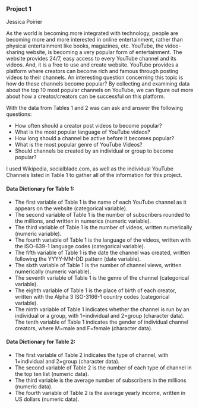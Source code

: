 ### Project 1
Jessica Poirier

  As the world is becoming more integrated with technology, people are becoming more and more interested in online entertainment, rather than physical entertainment like books, magazines, etc. YouTube, the video-sharing website, is becoming a very popular form of entertainment. The website provides 24/7, easy access to every YouTube channel and its videos. And, it is a free to use and create website. YouTube provides a platform where creators can become rich and famous through posting videos to their channels. An interesting question concerning this topic is how do these channels become popular? By collecting and examining data about the top 10 most popular channels on YouTube, we can figure out more about how a creator/creators can be successful on this platform. 
  
  With the data from Tables 1 and 2 was can ask and answer the following questions:
  - How often should a creator post videos to become popular?
  - What is the most popular language of YouTube videos?
  - How long should a channel be active before it becomes popular?
  - What is the most popular genre of YouTube Videos?
  - Should channels be created by an individual or group to become popular?
  
  I used Wikipedia, socialblade.com, as well as the individual YouTube Channels listed in Table 1 to gather all of the information for this project. 

#### Data Dictionary for Table 1:
- The first variable of Table 1 is the name of each YouTube channel as it appears on the website (categorical variable).
- The second variable of Table 1 is the number of subscribers rounded to the millions, and written in numerics (numeric variable).
- The third variable of Table 1 is the number of videos, written numerically (numeric variable).
- The fourth variable of Table 1 is the language of the videos, written with the ISO-639-1 language codes (categorical variable).
- The fifth variable of Table 1 is the date the channel was created, written following the YYYY-MM-DD pattern (date variable).
- The sixth variable of Table 1 is the number of channel views, written numerically (numeric variable).
- The seventh variable of Table 1 is the genre of the channel (categorical variable).
- The eighth variable of Table 1 is the place of birth of each creator, written with the Alpha 3 ISO-3166-1 country codes (categorical variable).
- The ninth variable of Table 1 indicates whether the channel is run by an individual or a group, with 1=individual and 2=group (character data).
The tenth variable of Table 1 indicates the gender of individual channel creators, where M=male and F=female (character data).

#### Data Dictionary for Table 2:
- The first variable of Table 2 indicates the type of channel, with 1=individual and 2=group (character data).
- The second variable of Table 2 is the number of each type of channel in the top ten list (numeric data).
- The third variable is the average number of subscribers in the millions (numeric data).
- The fourth variable of Table 2 is the average yearly income, written in US dollars (numeric data). 
